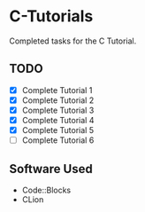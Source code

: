 # C-Tutorials
Completed tasks for the C Tutorial.

## TODO
- [X] Complete Tutorial 1
- [X] Complete Tutorial 2
- [X] Complete Tutorial 3
- [X] Complete Tutorial 4
- [X] Complete Tutorial 5
- [ ] Complete Tutorial 6

## Software Used
* Code::Blocks
* CLion
